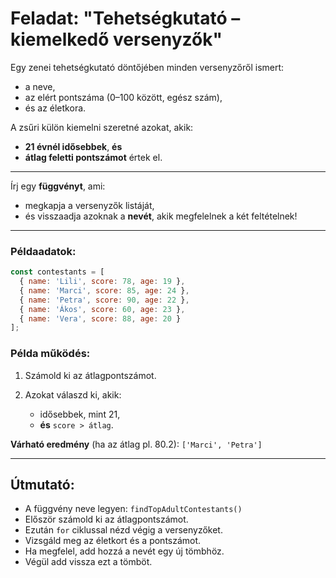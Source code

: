 # Feladat: "Tehetségkutató – kiemelkedő versenyzők"

Egy zenei tehetségkutató döntőjében minden versenyzőről ismert:

* a neve,
* az elért pontszáma (0–100 között, egész szám),
* és az életkora.

A zsűri külön kiemelni szeretné azokat, akik:

* **21 évnél idősebbek**, **és**
* **átlag feletti pontszámot** értek el.

---

Írj egy **függvényt**, ami:

* megkapja a versenyzők listáját,
* és visszaadja azoknak a **nevét**, akik megfelelnek a két feltételnek!

---

### Példaadatok:

```javascript
const contestants = [
  { name: 'Lili', score: 78, age: 19 },
  { name: 'Marci', score: 85, age: 24 },
  { name: 'Petra', score: 90, age: 22 },
  { name: 'Ákos', score: 60, age: 23 },
  { name: 'Vera', score: 88, age: 20 }
];
```

### Példa működés:

1. Számold ki az átlagpontszámot.
2. Azokat válaszd ki, akik:

   * idősebbek, mint 21,
   * **és** `score > átlag`.

**Várható eredmény** (ha az átlag pl. 80.2): `['Marci', 'Petra']`

---

## Útmutató:

* A függvény neve legyen: `findTopAdultContestants()`
* Először számold ki az átlagpontszámot.
* Ezután `for` ciklussal nézd végig a versenyzőket.
* Vizsgáld meg az életkort és a pontszámot.
* Ha megfelel, add hozzá a nevét egy új tömbhöz.
* Végül add vissza ezt a tömböt.
